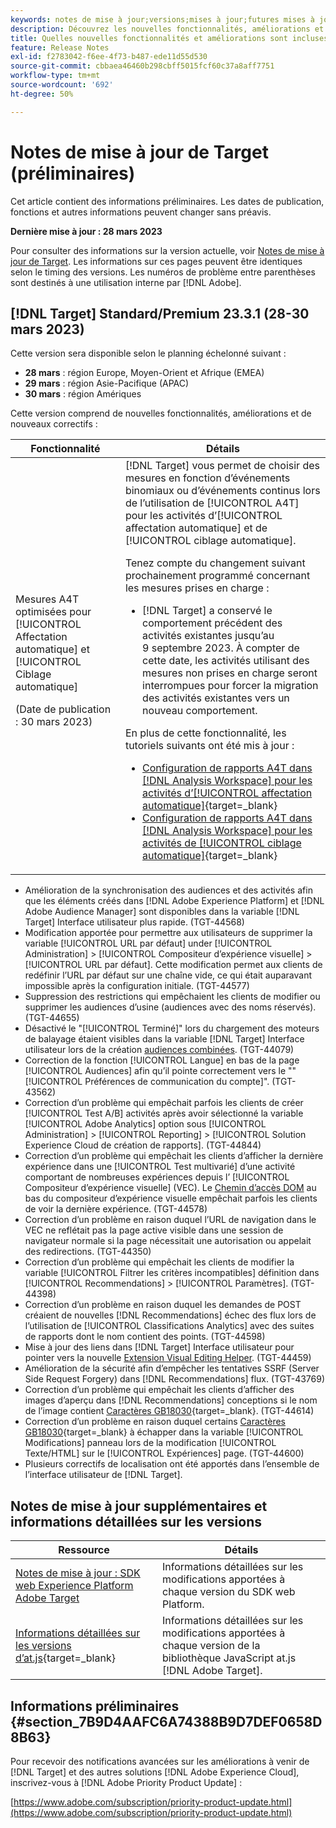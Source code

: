 ```yaml
---
keywords: notes de mise à jour;versions;mises à jour;futures mises à jour;améliorations;nouvelles fonctionnalités;correctifs;préliminaire
description: Découvrez les nouvelles fonctionnalités, améliorations et correctifs de la prochaine version d’Adobe Target, notamment les SDK, les API et les bibliothèques JavaScript.
title: Quelles nouvelles fonctionnalités et améliorations sont incluses dans la prochaine version de  [!DNL Target]  ?
feature: Release Notes
exl-id: f2783042-f6ee-4f73-b487-ede11d55d530
source-git-commit: cbbaea46460b298cbff5015fcf60c37a8aff7751
workflow-type: tm+mt
source-wordcount: '692'
ht-degree: 50%

---
```


# Notes de mise à jour de Target (préliminaires)

Cet article contient des informations préliminaires. Les dates de publication, fonctions et autres informations peuvent changer sans préavis.

**Dernière mise à jour : 28 mars 2023**

Pour consulter des informations sur la version actuelle, voir [Notes de mise à jour de Target](release-notes.md). Les informations sur ces pages peuvent être identiques selon le timing des versions. Les numéros de problème entre parenthèses sont destinés à une utilisation interne par [!DNL Adobe].

## [!DNL Target] Standard/Premium 23.3.1 (28-30 mars 2023)

Cette version sera disponible selon le planning échelonné suivant :

* **28 mars** : région Europe, Moyen-Orient et Afrique (EMEA)
* **29 mars** : région Asie-Pacifique (APAC)
* **30 mars** : région Amériques

Cette version comprend de nouvelles fonctionnalités, améliorations et de nouveaux correctifs :

| Fonctionnalité | Détails |
|--- |--- |
| Mesures A4T optimisées pour [!UICONTROL Affectation automatique] et [!UICONTROL Ciblage automatique]<p>(Date de publication : 30 mars 2023) | [!DNL Target] vous permet de choisir des mesures en fonction d’événements binomiaux ou d’événements continus lors de l’utilisation de [!UICONTROL A4T] pour les activités d’[!UICONTROL affectation automatique] et de [!UICONTROL ciblage automatique].<P>Tenez compte du changement suivant prochainement programmé concernant les mesures prises en charge :<ul><li>[!DNL Target] a conservé le comportement précédent des activités existantes jusqu’au 9 septembre 2023. À compter de cette date, les activités utilisant des mesures non prises en charge seront interrompues pour forcer la migration des activités existantes vers un nouveau comportement.</li></ul>En plus de cette fonctionnalité, les tutoriels suivants ont été mis à jour :<ul><li>[Configuration de rapports A4T dans  [!DNL Analysis Workspace]  pour les activités d’[!UICONTROL affectation automatique]](https://experienceleague.adobe.com/docs/target-learn/tutorials/integrations/set-up-a4t-reports-in-analysis-workspace-for-auto-allocate-activities.html?lang=fr){target=_blank}</li><li>[Configuration de rapports A4T dans  [!DNL Analysis Workspace]  pour les activités de [!UICONTROL ciblage automatique]](https://experienceleague.adobe.com/docs/target-learn/tutorials/integrations/set-up-a4t-reports-in-analysis-workspace-for-auto-target-activities.html?lang=fr){target=_blank}</li></ul> |

* Amélioration de la synchronisation des audiences et des activités afin que les éléments créés dans [!DNL Adobe Experience Platform] et [!DNL Adobe Audience Manager] sont disponibles dans la variable [!DNL Target] Interface utilisateur plus rapide. (TGT-44568)
* Modification apportée pour permettre aux utilisateurs de supprimer la variable [!UICONTROL URL par défaut] under [!UICONTROL Administration] > [!UICONTROL Compositeur d’expérience visuelle] > [!UICONTROL URL par défaut]. Cette modification permet aux clients de redéfinir l’URL par défaut sur une chaîne vide, ce qui était auparavant impossible après la configuration initiale. (TGT-44577)
* Suppression des restrictions qui empêchaient les clients de modifier ou supprimer les audiences d’usine (audiences avec des noms réservés). (TGT-44655)
* Désactivé le &quot;[!UICONTROL Terminé]&quot; lors du chargement des moteurs de balayage étaient visibles dans la variable [!DNL Target] Interface utilisateur lors de la création [audiences combinées](/help/main/c-target/combining-multiple-audiences.md). (TGT-44079)
* Correction de la fonction [!UICONTROL Langue] en bas de la page [!UICONTROL Audiences] afin qu’il pointe correctement vers le &quot;&quot;[!UICONTROL Préférences de communication du compte]&quot;. (TGT-43562)
* Correction d’un problème qui empêchait parfois les clients de créer [!UICONTROL Test A/B] activités après avoir sélectionné la variable [!UICONTROL Adobe Analytics] option sous [!UICONTROL Administration] > [!UICONTROL Reporting] > [!UICONTROL Solution Experience Cloud de création de rapports]. (TGT-44844)
* Correction d’un problème qui empêchait les clients d’afficher la dernière expérience dans une [!UICONTROL Test multivarié] d’une activité comportant de nombreuses expériences depuis l’ [!UICONTROL Compositeur d’expérience visuelle] (VEC). Le [Chemin d’accès DOM](/help/main/c-experiences/c-visual-experience-composer/viztarget-options.md#dom-path) au bas du compositeur d’expérience visuelle empêchait parfois les clients de voir la dernière expérience. (TGT-44578)
* Correction d’un problème en raison duquel l’URL de navigation dans le VEC ne reflétait pas la page active visible dans une session de navigateur normale si la page nécessitait une autorisation ou appelait des redirections. (TGT-44350)
* Correction d’un problème qui empêchait les clients de modifier la variable [!UICONTROL Filtrer les critères incompatibles] définition dans [!UICONTROL Recommendations] > [!UICONTROL Paramètres]. (TGT-44398)
* Correction d’un problème en raison duquel les demandes de POST créaient de nouvelles [!DNL Recommendations] échec des flux lors de l’utilisation de [!UICONTROL Classifications Analytics] avec des suites de rapports dont le nom contient des points. (TGT-44598)
* Mise à jour des liens dans [!DNL Target] Interface utilisateur pour pointer vers la nouvelle [Extension Visual Editing Helper](/help/main/c-experiences/c-visual-experience-composer/r-troubleshoot-composer/visual-editing-helper-extension.md). (TGT-44459)
* Amélioration de la sécurité afin d’empêcher les tentatives SSRF (Server Side Request Forgery) dans [!DNL Recommendations] flux. (TGT-43769)
* Correction d’un problème qui empêchait les clients d’afficher des images d’aperçu dans [!DNL Recommendations] conceptions si le nom de l’image contient [Caractères GB18030](https://en.wikipedia.org/wiki/GB_18030){target=_blank}. (TGT-44614)
* Correction d’un problème en raison duquel certains [Caractères GB18030](https://en.wikipedia.org/wiki/GB_18030){target=_blank} à échapper dans la variable [!UICONTROL Modifications] panneau lors de la modification [!UICONTROL Texte/HTML] sur le [!UICONTROL Expériences] page. (TGT-44600)
* Plusieurs correctifs de localisation ont été apportés dans l’ensemble de l’interface utilisateur de [!DNL Target].

## Notes de mise à jour supplémentaires et informations détaillées sur les versions

| Ressource | Détails |
|--- |--- |
| [Notes de mise à jour : SDK web Experience Platform Adobe Target](https://experienceleague.adobe.com/docs/experience-platform/edge/release-notes.html?lang=fr) | Informations détaillées sur les modifications apportées à chaque version du SDK web Platform. |
| [Informations détaillées sur les versions d’at.js](https://developer.adobe.com/target/implement/client-side/atjs/target-atjs-versions/){target=_blank} | Informations détaillées sur les modifications apportées à chaque version de la bibliothèque JavaScript at.js [!DNL Adobe Target]. |


## Informations préliminaires {#section_7B9D4AAFC6A74388B9D7DEF0658D8B63}

Pour recevoir des notifications avancées sur les améliorations à venir de [!DNL Target] et des autres solutions [!DNL Adobe Experience Cloud], inscrivez-vous à [!DNL Adobe Priority Product Update] :

[https://www.adobe.com/subscription/priority-product-update.html](https://www.adobe.com/subscription/priority-product-update.html)
